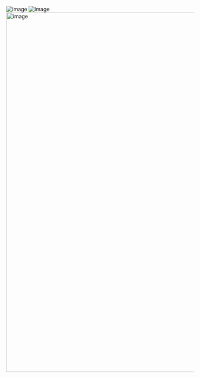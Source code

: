 ![image](https://github.com/user-attachments/assets/e9229c02-ef7b-4760-b8bb-f668a72b7178)
![image](https://github.com/user-attachments/assets/0900d37c-5b3a-40c6-bab4-2e0e4f957a64)
<img width="967" alt="image" src="https://github.com/user-attachments/assets/bbc20805-100b-4369-bd3e-f2cdaee7dec7" />

